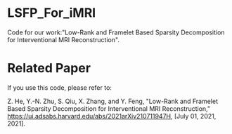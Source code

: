# LSFP_For_iMRI
 Code for our work:"Low-Rank and Framelet Based Sparsity Decomposition for Interventional MRI Reconstruction".
# Related Paper
If you use this code, please refer to:

Z. He, Y.-N. Zhu, S. Qiu, X. Zhang, and Y. Feng, "Low-Rank and Framelet Based Sparsity Decomposition for Interventional MRI Reconstruction," https://ui.adsabs.harvard.edu/abs/2021arXiv210711947H, [July 01, 2021, 2021].


